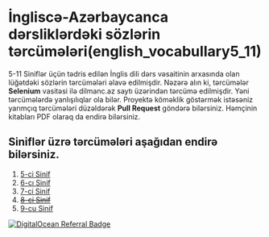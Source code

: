 # İngliscə-Azərbaycanca dərsliklərdəki sözlərin tərcümələri(english_vocabullary5_11)
5-11 Siniflər üçün tədris edilən İnglis dili dərs vəsaitinin arxasında olan lüğətdəki sözlərin tərcümələri əlavə edilmişdir.
Nəzərə alın ki, tərcümələr **Selenium** vasitəsi ilə dilmanc.az saytı üzərindən tərcümə edilmişdir. Yəni tərcümələrdə yanlışılıqlar ola bilər. Proyektə köməklik göstərmək istəsəniz yarımçıq tərcümələri düzəldərək **Pull Request** göndərə bilərsiniz.
Həmçinin kitabları PDF olaraq da endirə bilərsiniz.
## Siniflər üzrə tərcümələri aşağıdan endirə bilərsiniz.
1. [5-ci Sinif](5/5.xlsx)
2. [6-cı Sinif](6/6.xlsx)
3. [7-ci Sinif](7/7.xlsx)
4. [~~8-ci Sinif~~](8/8.xlsx)
5. [9-cu Sinif](9/9.xlsx)


[![DigitalOcean Referral Badge](https://web-platforms.sfo2.digitaloceanspaces.com/WWW/Badge%202.svg)](https://www.digitalocean.com/?refcode=6542618478af&utm_campaign=Referral_Invite&utm_medium=Referral_Program&utm_source=badge)
